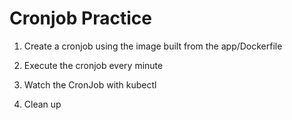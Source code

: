Cronjob Practice
=============

1. Create a cronjob using the image built from the app/Dockerfile

2. Execute the cronjob every minute

3. Watch the CronJob with kubectl

4. Clean up